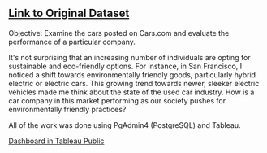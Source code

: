 ## [Link to Original Dataset](https://www.kaggle.com/datasets/andreinovikov/used-cars-dataset)

Objective: Examine the cars posted on Cars.com and evaluate the performance of a particular company. 

It's not surprising that an increasing number of individuals are opting for sustainable and eco-friendly options. For instance, in San Francisco, I noticed a shift towards environmentally friendly goods, particularly hybrid
electric or electric cars. This growing trend towards newer, sleeker electric vehicles made me think about the state of the used car industry. How is a car company in this market performing as our society pushes for environmentally friendly practices? 

All of the work was done using PgAdmin4 (PostgreSQL) and Tableau. 

[Dashboard in Tableau Public](https://public.tableau.com/views/cars_com_Dashboard/Dashboard1?:language=en-US&publish=yes&:display_count=n&:origin=viz_share_link)
